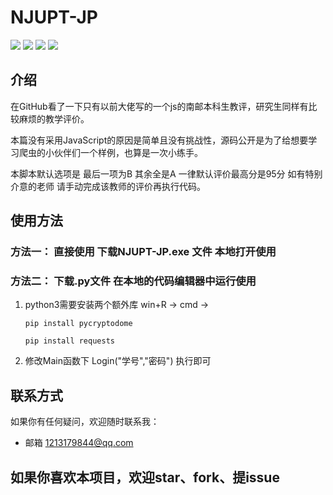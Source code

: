 # NJUPT-JP

![](https://img.shields.io/github/issues/zss9844/NJUPT-JP)
![](https://img.shields.io/github/forks/zss9844/NJUPT-JP)
![](https://img.shields.io/github/stars/zss9844/NJUPT-JP)
![](https://img.shields.io/github/license/zss9844/NJUPT-JP)

## 介绍
在GitHub看了一下只有以前大佬写的一个js的南邮本科生教评，研究生同样有比较麻烦的教学评价。

本篇没有采用JavaScript的原因是简单且没有挑战性，源码公开是为了给想要学习爬虫的小伙伴们一个样例，也算是一次小练手。

本脚本默认选项是 最后一项为B 其余全是A  一律默认评价最高分是95分 如有特别介意的老师 请手动完成该教师的评价再执行代码。


## 使用方法

### 方法一： 直接使用 下载NJUPT-JP.exe 文件 本地打开使用

### 方法二： 下载.py文件 在本地的代码编辑器中运行使用
1. python3需要安装两个额外库 win+R -> cmd ->

   `pip install pycryptodome` 

   `pip install requests`

2. 修改Main函数下 Login("学号","密码") 执行即可


## 联系方式
如果你有任何疑问，欢迎随时联系我：
- 邮箱 [1213179844@qq.com](mailto:1213179844@qq.com)

## 如果你喜欢本项目，欢迎star、fork、提issue
